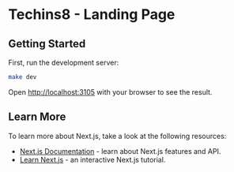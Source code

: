 # Techins8 - Landing Page

## Getting Started

First, run the development server:

```bash
make dev
```


Open [http://localhost:3105](http://localhost:3105) with your browser to see the result.


## Learn More

To learn more about Next.js, take a look at the following resources:

- [Next.js Documentation](https://nextjs.org/docs) - learn about Next.js features and API.
- [Learn Next.js](https://nextjs.org/learn) - an interactive Next.js tutorial.

